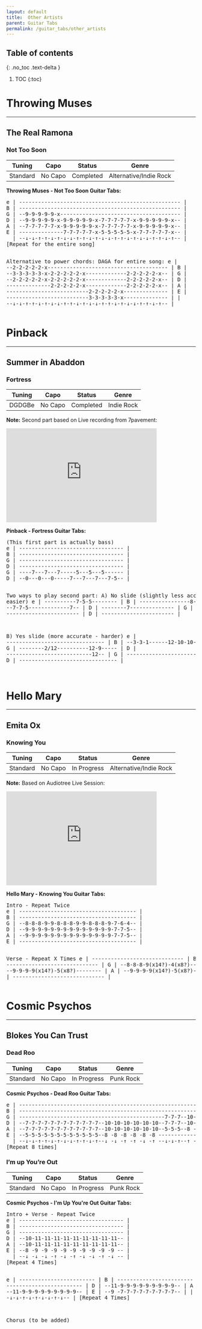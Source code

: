 ```yaml
---
layout: default
title:  Other Artists
parent: Guitar Tabs
permalink: /guitar_tabs/other_artists
---
```

## Table of contents
{: .no_toc .text-delta }

1. TOC
{:toc}

# Throwing Muses  
---------------------------------------------------------------
## The Real Ramona  
### Not Too Soon  

| Tuning | Capo | Status | Genre |  
|:------:|:----:|:------:|:-----:|  
| Standard | No Capo | <span class="label label-green">Completed</span> |  Alternative/Indie Rock |

**Throwing Muses - Not Too Soon Guitar Tabs:**  
<div class="code-example" markdown="1">
<pre class="fs-2 fw-400 ls-2 lh-0.5 text-mono">
e | --------------------------------------------------- |
B | --------------------------------------------------- |
G | --9-9-9-9-9-x-------------------------------------- |
D | --9-9-9-9-9-x-9-9-9-9-9-x-7-7-7-7-7-x-9-9-9-9-9-x-- |
A | --7-7-7-7-7-x-9-9-9-9-9-x-7-7-7-7-7-x-9-9-9-9-9-x-- |
E | --------------7-7-7-7-7-x-5-5-5-5-5-x-7-7-7-7-7-x-- |
  | --↓-↓-↑-↑-↓-↑-↓-↓-↑-↑-↓-↑-↓-↓-↑-↑-↓-↑-↓-↓-↑-↑-↓-↑-- | 
[Repeat for the entire song]

Alternative to power chords: DAGA for entire song: 
e | --2-2-2-2-2-x-------------------------------------- |
B | --3-3-3-3-3-x-2-2-2-2-2-x-------------2-2-2-2-2-x-- |
G | --2-2-2-2-2-x-2-2-2-2-2-x-------------2-2-2-2-2-x-- |
D | --------------2-2-2-2-2-x-------------2-2-2-2-2-x-- |
A | --------------------------2-2-2-2-2-x-------------- |
E | --------------------------3-3-3-3-3-x-------------- |
  | --↓-↓-↑-↑-↓-↑-↓-↓-↑-↑-↓-↑-↓-↓-↑-↑-↓-↑-↓-↓-↑-↑-↓-↑-- | 
</pre>
</div>

# Pinback
---------------------------------------------------------------
## Summer in Abaddon
### Fortress

| Tuning | Capo | Status | Genre |  
|:------:|:----:|:------:|:-----:|  
| DGDGBe | No Capo | <span class="label label-green">Completed</span> |  Indie Rock |

**Note:** Second part based on Live recording from 7pavement: 
<iframe width="400" height="250" src="https://www.youtube.com/embed/-XC93pUxv1E?start=25" title="Pinback - Fortress live 2025" frameborder="0" allow="accelerometer; autoplay; clipboard-write; encrypted-media; gyroscope; picture-in-picture; web-share" referrerpolicy="strict-origin-when-cross-origin" allowfullscreen></iframe>  

**Pinback - Fortress Guitar Tabs:**  
<div class="code-example" markdown="1">
<pre class="fs-2 fw-400 ls-2 lh-0.5 text-mono">
(This first part is actually bass)
e | --------------------------------- |
B | --------------------------------- |
G | --------------------------------- |
D | --------------------------------- |
G | ----7---7---7-----5---5---5------ |
D | --0---0---0-----7---7---7---7-5-- |

Two ways to play second part: 
A) No slide (slightly less accurate - easier)
e | ----------7-5-5-------- |
B | ----------------8-5---- |
G | --7-7-5-------------7-- |
D | --------7-------------- |
G | ----------------------- |
D | ----------------------- |

B) Yes slide (more accurate - harder)
e | ------------------------------- |
B | --3-3-1------12-10-10---------- |
G | --------2/12----------12-9----- |
D | ---------------------------12-- |
G | ------------------------------- |
D | ------------------------------- |

</pre>
</div>

# Hello Mary 
---------------------------------------------------------------
## Emita Ox 
### Knowing You  

| Tuning | Capo | Status | Genre |  
|:------:|:----:|:------:|:-----:|  
| Standard | No Capo | <span class="label label-yellow">In Progress</span> |  Alternative/Indie Rock |

**Note:** Based on Audiotree Live Session: 
<iframe width="400" height="250" src="https://www.youtube.com/embed/-WMoZTedBT4?start=67" title="Hello Mary on Audiotree Live (Full Session)" frameborder="0" allow="accelerometer; autoplay; clipboard-write; encrypted-media; gyroscope; picture-in-picture; web-share" referrerpolicy="strict-origin-when-cross-origin" allowfullscreen></iframe>

**Hello Mary - Knowing You Guitar Tabs:**  
<div class="code-example" markdown="1">
<pre class="fs-2 fw-400 ls-2 lh-0.5 text-mono">
Intro - Repeat Twice
e | ------------------------------------- |
B | ------------------------------------- |
G | --8-8-8-9-9-8-8-8-9-9-8-8-8-9-7-6-4-- |
D | --9-9-9-9-9-9-9-9-9-9-9-9-9-9-7-7-5-- |
A | --9-9-9-9-9-9-9-9-9-9-9-9-9-9-7-7-5-- |
E | ------------------------------------- |

Verse - Repeat X Times
e | ----------------------------- |
B | ----------------------------- |
G | --8-8-8-9(x14?)-4(x8?)-------- |
D | --9-9-9-9(x14?)-5(x8?)-------- |
A | --9-9-9-9(x14?)-5(x8?)-------- |
E | ----------------------------- |
</pre>
</div>


# Cosmic Psychos  
---------------------------------------------------------------
## Blokes You Can Trust
### Dead Roo   

| Tuning | Capo | Status | Genre |  
|:------:|:----:|:------:|:-----:|  
| Standard | No Capo | <span class="label label-yellow">In Progress</span> |  Punk Rock |

**Cosmic Psychos - Dead Roo Guitar Tabs:**  
<div class="code-example" markdown="1">
<pre class="fs-2 fw-400 ls-2 lh-0.5 text-mono">
e | --------------------------------------------------------- |
B | --------------------------------------------------------- |
G | ----------------------------------------------7-7-7--10-- |
D | --7-7-7-7-7-7-7-7-7-7-7-7--10-10-10-10-10-10--7-7-7--10-- |
A | --7-7-7-7-7-7-7-7-7-7-7-7--10-10-10-10-10-10--5-5-5--8 -- |
E | --5-5-5-5-5-5-5-5-5-5-5-5--8 -8 -8 -8 -8 -8 ------------- |
  | --↓-↓-↑-↑-↓-↑-↓-↓-↑-↑-↓-↑--↓ -↓ -↑ -↑ -↓ -↑ --↓-↓-↑--↑ -- | 
[Repeat 8 times] 
</pre>
</div>


### I’m up You’re Out   

| Tuning | Capo | Status | Genre |  
|:------:|:----:|:------:|:-----:|  
| Standard | No Capo | <span class="label label-yellow">In Progress</span> |  Punk Rock |

**Cosmic Psychos - I'm Up You're Out Guitar Tabs:**  
<div class="code-example" markdown="1">
<pre class="fs-2 fw-400 ls-2 lh-0.5 text-mono">
Intro + Verse - Repeat Twice
e | --------------------------------- |
B | --------------------------------- |
G | --------------------------------- |
D | --10-11-11-11-11-11-11-11-11-11-- |
A | --10-11-11-11-11-11-11-11-11-11-- |
E | --8 -9 -9 -9 -9 -9 -9 -9 -9 -9 -- |
  | --↓ -↓ -↓ -↑ -↓ -↑ -↓ -↓ -↑ -↓ -- |
[Repeat 4 Times]

e | ------------------------ |
B | ------------------------ |
G | ------------------------ |
D | --11-9-9-9-9-9-9-9-9-9-- |
A | --11-9-9-9-9-9-9-9-9-9-- |
E | --9 -7-7-7-7-7-7-7-7-7-- |
  | --↓ -↓-↓-↑-↓-↑-↓-↓-↑-↓-- |
[Repeat 4 Times]

Chorus (to be added)
</pre>
</div>